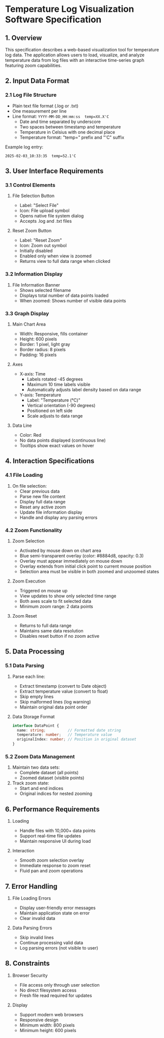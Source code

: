 # Temperature Log Visualization Software Specification

## 1. Overview

This specification describes a web-based visualization tool for temperature log data. The application allows users to load, visualize, and analyze temperature data from log files with an interactive time-series graph featuring zoom capabilities.

## 2. Input Data Format

### 2.1 Log File Structure
- Plain text file format (.log or .txt)
- One measurement per line
- Line format: `YYYY-MM-DD_HH:mm:ss  temp=XX.X'C`
  - Date and time separated by underscore
  - Two spaces between timestamp and temperature
  - Temperature in Celsius with one decimal place
  - Temperature format: "temp=" prefix and "'C" suffix

Example log entry:
```
2025-02-03_10:33:35  temp=52.1'C
```

## 3. User Interface Requirements

### 3.1 Control Elements
1. File Selection Button
   - Label: "Select File"
   - Icon: File upload symbol
   - Opens native file system dialog
   - Accepts .log and .txt files

2. Reset Zoom Button
   - Label: "Reset Zoom"
   - Icon: Zoom out symbol
   - Initially disabled
   - Enabled only when view is zoomed
   - Returns view to full data range when clicked

### 3.2 Information Display
1. File Information Banner
   - Shows selected filename
   - Displays total number of data points loaded
   - When zoomed: Shows number of visible data points

### 3.3 Graph Display
1. Main Chart Area
   - Width: Responsive, fills container
   - Height: 600 pixels
   - Border: 1 pixel, light gray
   - Border radius: 8 pixels
   - Padding: 16 pixels

2. Axes
   - X-axis: Time
     - Labels rotated -45 degrees
     - Maximum 10 time labels visible
     - Automatically adjusts label density based on data range
   - Y-axis: Temperature
     - Label: "Temperature (°C)"
     - Vertical orientation (-90 degrees)
     - Positioned on left side
     - Scale adjusts to data range

3. Data Line
   - Color: Red
   - No data points displayed (continuous line)
   - Tooltips show exact values on hover

## 4. Interaction Specifications

### 4.1 File Loading
1. On file selection:
   - Clear previous data
   - Parse new file content
   - Display full data range
   - Reset any active zoom
   - Update file information display
   - Handle and display any parsing errors

### 4.2 Zoom Functionality
1. Zoom Selection
   - Activated by mouse down on chart area
   - Blue semi-transparent overlay (color: #8884d8, opacity: 0.3)
   - Overlay must appear immediately on mouse down
   - Overlay extends from initial click point to current mouse position
   - Selection area must be visible in both zoomed and unzoomed states

2. Zoom Execution
   - Triggered on mouse up
   - View updates to show only selected time range
   - Both axes scale to fit selected data
   - Minimum zoom range: 2 data points

3. Zoom Reset
   - Returns to full data range
   - Maintains same data resolution
   - Disables reset button if no zoom active

## 5. Data Processing

### 5.1 Data Parsing
1. Parse each line:
   - Extract timestamp (convert to Date object)
   - Extract temperature value (convert to float)
   - Skip empty lines
   - Skip malformed lines (log warning)
   - Maintain original data point order

2. Data Storage Format
   ```typescript
   interface DataPoint {
     name: string;          // Formatted date string
     temperature: number;   // Temperature value
     originalIndex: number; // Position in original dataset
   }
   ```

### 5.2 Zoom Data Management
1. Maintain two data sets:
   - Complete dataset (all points)
   - Zoomed dataset (visible points)
2. Track zoom state:
   - Start and end indices
   - Original indices for nested zooming

## 6. Performance Requirements

1. Loading
   - Handle files with 10,000+ data points
   - Support real-time file updates
   - Maintain responsive UI during load

2. Interaction
   - Smooth zoom selection overlay
   - Immediate response to zoom reset
   - Fluid pan and zoom operations

## 7. Error Handling

1. File Loading Errors
   - Display user-friendly error messages
   - Maintain application state on error
   - Clear invalid data

2. Data Parsing Errors
   - Skip invalid lines
   - Continue processing valid data
   - Log parsing errors (not visible to user)

## 8. Constraints

1. Browser Security
   - File access only through user selection
   - No direct filesystem access
   - Fresh file read required for updates

2. Display
   - Support modern web browsers
   - Responsive design
   - Minimum width: 800 pixels
   - Minimum height: 600 pixels
